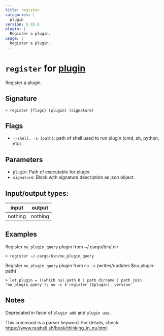 ```yaml
---
title: register
categories: |
  plugin
version: 0.95.0
plugin: |
  Register a plugin.
usage: |
  Register a plugin.
---
```

<!-- This file is automatically generated. Please edit the command in https://github.com/nushell/nushell instead. -->

# `register` for [plugin](/commands/categories/plugin.md)

<div class='command-title'>Register a plugin.</div>

## Signature

```> register {flags} (plugin) (signature)```

## Flags

 -  `--shell, -s {path}`: path of shell used to run plugin (cmd, sh, python, etc)

## Parameters

 -  `plugin`: Path of executable for plugin.
 -  `signature`: Block with signature description as json object.


## Input/output types:

| input   | output  |
| ------- | ------- |
| nothing | nothing |

## Examples

Register `nu_plugin_query` plugin from ~/.cargo/bin/ dir
```nu
> register ~/.cargo/bin/nu_plugin_query

```

Register `nu_plugin_query` plugin from `nu -c` (writes/updates $nu.plugin-path)
```nu
> let plugin = ((which nu).path.0 | path dirname | path join 'nu_plugin_query'); nu -c $'register ($plugin); version'

```

## Notes
Deprecated in favor of `plugin add` and `plugin use`.

This command is a parser keyword. For details, check:
  https://www.nushell.sh/book/thinking_in_nu.html